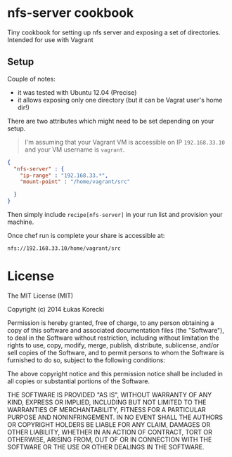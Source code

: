 # nfs-server cookbook

Tiny cookbook for setting up nfs server and exposing a set of directories.
Intended for use with Vagrant

## Setup

Couple of notes:

- it was tested with Ubuntu 12.04 (Precise)
- it allows exposing only one directory (but it can be Vagrat user's home dir!)

There are two attributes which might need to be set depending on your setup.

> I'm assuming that your Vagrant VM is accessible on IP `192.168.33.10` and your VM
username is `vagrant`.


```json
{
  "nfs-server" : {
    "ip-range" : "192.168.33.*",
    "mount-point" : "/home/vagrant/src"

  }
}
```

Then simply include `recipe[nfs-server]` in your run list and provision your
machine.

Once chef run is complete your share is accessible at:

`nfs://192.168.33.10/home/vagrant/src`


# License
The MIT License (MIT)

Copyright (c) 2014 Łukas Korecki

Permission is hereby granted, free of charge, to any person obtaining a copy
of this software and associated documentation files (the "Software"), to deal
in the Software without restriction, including without limitation the rights
to use, copy, modify, merge, publish, distribute, sublicense, and/or sell
copies of the Software, and to permit persons to whom the Software is
furnished to do so, subject to the following conditions:

The above copyright notice and this permission notice shall be included in all
copies or substantial portions of the Software.

THE SOFTWARE IS PROVIDED "AS IS", WITHOUT WARRANTY OF ANY KIND, EXPRESS OR
IMPLIED, INCLUDING BUT NOT LIMITED TO THE WARRANTIES OF MERCHANTABILITY,
FITNESS FOR A PARTICULAR PURPOSE AND NONINFRINGEMENT. IN NO EVENT SHALL THE
AUTHORS OR COPYRIGHT HOLDERS BE LIABLE FOR ANY CLAIM, DAMAGES OR OTHER
LIABILITY, WHETHER IN AN ACTION OF CONTRACT, TORT OR OTHERWISE, ARISING FROM,
OUT OF OR IN CONNECTION WITH THE SOFTWARE OR THE USE OR OTHER DEALINGS IN THE
SOFTWARE.

